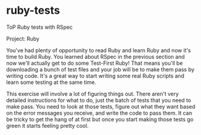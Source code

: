 # ruby-tests
ToP Ruby tests with RSpec

Project: Ruby

You've had plenty of opportunity to read Ruby and learn Ruby and now it's time to build Ruby. You learned about RSpec in the previous section and now we'll actually get to do some Test-First Ruby! That means you'll be downloading a bunch of test files and your job will be to make them pass by writing code. It's a great way to start writing some real Ruby scripts and learn some testing at the same time.

This exercise will involve a lot of figuring things out. There aren't very detailed instructions for what to do, just the batch of tests that you need to make pass. You need to look at those tests, figure out what they want based on the error messages you receive, and write the code to pass them. It can be tricky to get the hang of at first but once you start making those tests go green it starts feeling pretty cool.